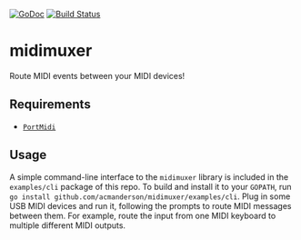 [![GoDoc](https://godoc.org/github.com/acmanderson/midimuxer?status.svg)](https://godoc.org/github.com/acmanderson/midimuxer)
[![Build Status](https://travis-ci.org/acmanderson/midimuxer.svg?branch=master)](https://travis-ci.org/acmanderson/midimuxer)

# midimuxer
Route MIDI events between your MIDI devices!

## Requirements
* [`PortMidi`](http://portmedia.sourceforge.net/portmidi/)

## Usage
A simple command-line interface to the `midimuxer` library is included in the `examples/cli` package of this repo. To build and install it to your `GOPATH`, run `go install github.com/acmanderson/midimuxer/examples/cli`. Plug in some USB MIDI devices and run it, following the prompts to route MIDI messages between them. For example, route the input from one MIDI keyboard to multiple different MIDI outputs.
